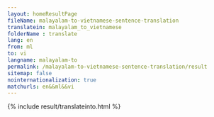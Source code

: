 ```yaml
---
layout: homeResultPage
fileName: malayalam-to-vietnamese-sentence-translation
translatein: malayalam_to_vietnamese
folderName : translate
lang: en
from: ml
to: vi
langname: malayalam-to
permalink: /malayalam-to-vietnamese-sentence-translation/result
sitemap: false
nointernationalization: true
matchurls: en&&ml&&vi
---
```

{% include result/translateinto.html %}

<script src="/js/result/translation.js" data-foldername="{{page.folderName}}" data-lang="{{page.lang}}"></script>
